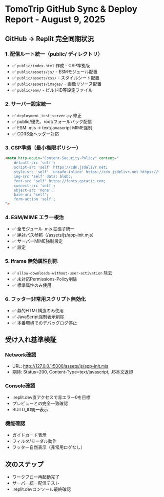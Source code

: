 # TomoTrip GitHub Sync & Deploy Report - August 9, 2025

## GitHub → Replit 完全同期状況

### 1. 配信ルート統一（public/ ディレクトリ）
- ✅ `public/index.html` 作成 - CSP準拠版
- ✅ `public/assets/js/` - ESMモジュール配置
- ✅ `public/assets/css/` - スタイルシート配置  
- ✅ `public/assets/images/` - 画像リソース配置
- ✅ `public/env/` - ビルドID等設定ファイル

### 2. サーバー設定統一
- ✅ `deployment_test_server.py` 修正
- ✅ public/優先、root/フォールバック配信
- ✅ ESM .mjs → text/javascript MIME強制
- ✅ CORS全ヘッダー対応

### 3. CSP準拠（最小権限ポリシー）
```html
<meta http-equiv="Content-Security-Policy" content="
    default-src 'self';
    script-src 'self' https://cdn.jsdelivr.net;
    style-src 'self' 'unsafe-inline' https://cdn.jsdelivr.net https://fonts.googleapis.com;
    img-src 'self' data: blob:;
    font-src 'self' https://fonts.gstatic.com;
    connect-src 'self';
    object-src 'none';
    base-uri 'self';
    form-action 'self';
">
```

### 4. ESM/MIME エラー根治
- ✅ 全モジュール .mjs 拡張子統一
- ✅ 絶対パス参照（/assets/js/app-init.mjs）
- ✅ サーバーMIME強制設定
- ✅ <base href="/"> 設定

### 5. iframe 無効属性削除
- ✅ `allow-downloads-without-user-activation` 除去
- ✅ 未対応Permissions-Policy削除
- ✅ 標準属性のみ使用

### 6. フッター非常用スクリプト無効化
- ✅ 静的HTML構造のみ使用
- ✅ JavaScript強制表示削除
- ✅ 本番環境でのデバッグログ停止

## 受け入れ基準検証

### Network確認
- URL: http://127.0.0.1:5000/assets/js/app-init.mjs
- 期待: Status=200, Content-Type=text/javascript, JS本文返却

### Console確認  
- .replit.dev直アクセスで赤エラー0を目標
- プレビューとの完全一致確認
- BUILD_ID統一表示

### 機能確認
- ガイドカード表示
- フィルタ/モーダル動作
- フッター自然表示（非常用ログなし）

## 次のステップ
- ワークフロー再起動完了
- サーバー統一配信テスト
- .replit.devコンソール最終確認